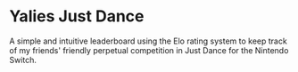 <h1>Yalies Just Dance</h1>
A simple and intuitive leaderboard using the Elo 
rating system to keep track of my friends' 
friendly perpetual competition in Just Dance for the 
Nintendo Switch. 